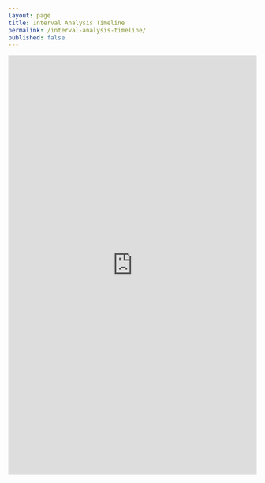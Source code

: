```yaml
---
layout: page
title: Interval Analysis Timeline
permalink: /interval-analysis-timeline/
published: false
---
```

<iframe src='https://cdn.knightlab.com/libs/timeline3/latest/embed/index.html?source=1VO66d5Q7SITgVYxnXNWnVoJeJF7EgPOIFSEnCUVsRVI&font=Default&lang=en&initial_zoom=10000&scale_factor=1&height=850&hash_bookmark=true&timenav_position=top' width='100%' height='850' webkitallowfullscreen mozallowfullscreen allowfullscreen frameborder='0'></iframe>
